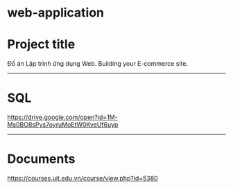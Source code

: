 # web-application
# Project title
Đồ án Lập trình ứng dụng Web.
Building your E-commerce site.

---
# SQL
https://drive.google.com/open?id=1M-Ms0BO8sPys7oyruMoEtW0KveUf6uyp

---
# Documents
https://courses.uit.edu.vn/course/view.php?id=5380